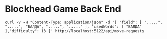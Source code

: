 # Blockhead Game Back End

```shell
curl -v -H "Content-Type: application/json" -d '{ "field": [ ".....", ".....", "БАЛДА", ".....", "....." ], "usedWords": [ "БАЛДА" ],"difficulty": 13 }' http://localhost:5122/api/move-requests
```